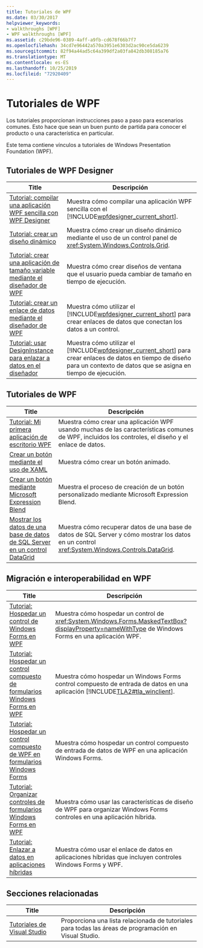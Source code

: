 ```yaml
---
title: Tutoriales de WPF
ms.date: 03/30/2017
helpviewer_keywords:
- walkthroughs [WPF]
- WPF walkthroughs [WPF]
ms.assetid: c29bde96-0389-4aff-a9fb-cd678f66b7f7
ms.openlocfilehash: 34cd7e96442a570a3951e6303d2ac90ce5da6239
ms.sourcegitcommit: 82f94a44ad5c64a399df2a03fa842db308185a76
ms.translationtype: MT
ms.contentlocale: es-ES
ms.lasthandoff: 10/25/2019
ms.locfileid: "72920409"
---
```

# <a name="wpf-walkthroughs"></a>Tutoriales de WPF
Los tutoriales proporcionan instrucciones paso a paso para escenarios comunes. Esto hace que sean un buen punto de partida para conocer el producto o una característica en particular.

 Este tema contiene vínculos a tutoriales de Windows Presentation Foundation (WPF).

## <a name="wpf-designer-walkthroughs"></a>Tutoriales de WPF Designer

|Title|Descripción|
|-----------|-----------------|
|[Tutorial: compilar una aplicación WPF sencilla con WPF Designer](https://docs.microsoft.com/previous-versions/visualstudio/visual-studio-2010/bb546972(v=vs.100))|Muestra cómo compilar una aplicación WPF sencilla con el [!INCLUDE[wpfdesigner_current_short](../../../../includes/wpfdesigner-current-short-md.md)].|
|[Tutorial: crear un diseño dinámico](https://docs.microsoft.com/previous-versions/visualstudio/visual-studio-2010/bb514519(v=vs.100))|Muestra cómo crear un diseño dinámico mediante el uso de un control panel de <xref:System.Windows.Controls.Grid>.|
|[Tutorial: crear una aplicación de tamaño variable mediante el diseñador de WPF](https://docs.microsoft.com/previous-versions/visualstudio/visual-studio-2010/bb546954(v=vs.100))|Muestra cómo crear diseños de ventana que el usuario pueda cambiar de tamaño en tiempo de ejecución.|
|[Tutorial: crear un enlace de datos mediante el diseñador de WPF](https://docs.microsoft.com/previous-versions/visualstudio/visual-studio-2010/dd434207(v=vs.100))|Muestra cómo utilizar el [!INCLUDE[wpfdesigner_current_short](../../../../includes/wpfdesigner-current-short-md.md)] para crear enlaces de datos que conectan los datos a un control.|
|[Tutorial: usar DesignInstance para enlazar a datos en el diseñador](https://docs.microsoft.com/previous-versions/visualstudio/visual-studio-2010/dd490796(v=vs.100))|Muestra cómo utilizar el [!INCLUDE[wpfdesigner_current_short](../../../../includes/wpfdesigner-current-short-md.md)] para crear enlaces de datos en tiempo de diseño para un contexto de datos que se asigna en tiempo de ejecución.|

## <a name="wpf-walkthroughs"></a>Tutoriales de WPF

|Title|Descripción|
|-----------|-----------------|
|[Tutorial: Mi primera aplicación de escritorio WPF](walkthrough-my-first-wpf-desktop-application.md)|Muestra cómo crear una aplicación WPF usando muchas de las características comunes de WPF, incluidos los controles, el diseño y el enlace de datos.|
|[Crear un botón mediante el uso de XAML](../controls/walkthrough-create-a-button-by-using-xaml.md)|Muestra cómo crear un botón animado.|
|[Crear un botón mediante Microsoft Expression Blend](../controls/walkthrough-create-a-button-by-using-microsoft-expression-blend.md)|Muestra el proceso de creación de un botón personalizado mediante Microsoft Expression Blend.|
|[Mostrar los datos de una base de datos de SQL Server en un control DataGrid](../controls/walkthrough-display-data-from-a-sql-server-database-in-a-datagrid-control.md)|Muestra cómo recuperar datos de una base de datos de SQL Server y cómo mostrar los datos en un control <xref:System.Windows.Controls.DataGrid>.|

## <a name="migration-and-interoperability-in-wpf"></a>Migración e interoperabilidad en WPF

|Title|Descripción|
|-----------|-----------------|
|[Tutorial: Hospedar un control de Windows Forms en WPF](../advanced/walkthrough-hosting-a-windows-forms-control-in-wpf.md)|Muestra cómo hospedar un control de <xref:System.Windows.Forms.MaskedTextBox?displayProperty=nameWithType> de Windows Forms en una aplicación WPF.|
|[Tutorial: Hospedar un control compuesto de formularios Windows Forms en WPF](../advanced/walkthrough-hosting-a-windows-forms-composite-control-in-wpf.md)|Muestra cómo hospedar un Windows Forms control compuesto de entrada de datos en una aplicación [!INCLUDE[TLA2#tla_winclient](../../../../includes/tla2sharptla-winclient-md.md)].|
|[Tutorial: Hospedar un control compuesto de WPF en formularios Windows Forms](../advanced/walkthrough-hosting-a-wpf-composite-control-in-windows-forms.md)|Muestra cómo hospedar un control compuesto de entrada de datos de WPF en una aplicación Windows Forms.|
|[Tutorial: Organizar controles de formularios Windows Forms en WPF](../advanced/walkthrough-arranging-windows-forms-controls-in-wpf.md)|Muestra cómo usar las características de diseño de WPF para organizar Windows Forms controles en una aplicación híbrida.|
|[Tutorial: Enlazar a datos en aplicaciones híbridas](../advanced/walkthrough-binding-to-data-in-hybrid-applications.md)|Muestra cómo usar el enlace de datos en aplicaciones híbridas que incluyen controles Windows Forms y WPF.|

## <a name="related-sections"></a>Secciones relacionadas

|Title|Descripción|
|-----------|-----------------|
|[Tutoriales de Visual Studio](https://docs.microsoft.com/previous-versions/visualstudio/visual-studio-2010/szatc41e(v=vs.100))|Proporciona una lista relacionada de tutoriales para todas las áreas de programación en Visual Studio.|
